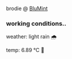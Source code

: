 brodie @ [BluMint](https://www.linkedin.com/company/blumint-io/)

<!--weather_start-->
### working conditions..

weather: light rain 🌧️

temp: 6.89 °C 🧥

<!--weather_end-->
